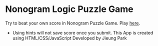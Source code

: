 # Nonogram Logic Puzzle Game
Try to beat your own score in Nonogram Puzzle Game. Play [here](https://mycmpt276.herokuapp.com/puzzlegame.html).
- Using hints will not save score once you submit.
This App is created using HTML/CSS/JavaScript
Developed by Jieung Park
